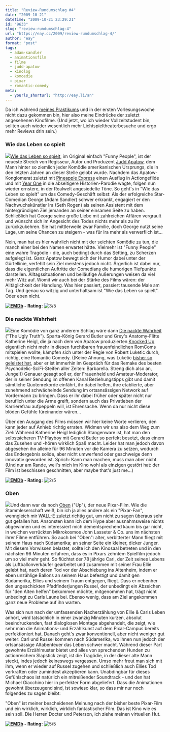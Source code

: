 ```yaml
---
title: "Review-Rundumschlag #4"
date: "2009-10-21"
datetime: "2009-10-21 23:29:21"
id: "9633"
slug: "review-rundumschlag-4"
url: "https://eay.cc/2009/review-rundumschlag-4/"
author: "eay"
format: "post"
tags:
  - adam-sandler
  - animationsfilm
  - filme
  - judd-apatow
  - kinolog
  - komoedie
  - pixar
  - romantic-comedy
meta:
  - yourls_shorturl: "http://eay.li/an"
---
```


Da ich während [meines Praktikums](//eay.cc/2009/8998/) und in der ersten Vorlesungswoche nicht dazu gekommen bin, hier also meine Eindrücke der zuletzt angesehenen Kinofilme. (Und jetzt, wo ich wieder Vollzeitstudent bin, sollten auch wieder wesentlich mehr Lichtspieltheaterbesuche und ergo mehr Reviews drin sein.)

### Wie das Leben so spielt

![](https://eay.cc/uploads/2009/funnypeople.jpg)[Wie das Leben so spielt](http://www.imdb.com/title/tt1201167/), im Original einfach "Funny People", ist der neueste Streich von Regisseur, Autor und Produzent [Judd Apatow](//eay.cc/tag/judd-apatow/), dem Mann hinter so ziemlich jeder Komödie amerikanischen Ursprungs, die in den letzten Jahren an dieser Stelle gelobt wurde. Nachdem das Apatow-Konglomerat zuletzt mit [Pineapple Express](//eay.cc/2008/kiffer-in-action/) einen Ausflug in Actiongefilde und mit [Year One](http://www.imdb.com/title/tt1045778/) in die abseitigere Historien-Parodie wagte, folgen nun wieder ernstere, in der Realwelt angesiedelte Töne. So geht's in "Wie das Leben so spielt" um das Comedy-Geschäft selbst: Als der erfolgreiche Star-Comedian George (Adam Sandler) schwer erkrankt, engagiert er den Nachwuchskünstler Ira (Seth Rogen) als seinen Assistent mit dem hintergründigen Ziel jemanden an seiner einsamen Seite zu haben. Schließlich hat George seine große Liebe mit zahlreichen Affären vergrault und wünscht sich im Angesicht des Todes nichts mehr als zu ihr zurückzukehren. Sie hat mittlerweile zwar Familie, doch George nutzt seine Lage, um seine Chancen zu steigern - was für Ira mehr als verwerflich ist...

Nein, man hat es hier wahrlich nicht mit der seichten Komödie zu tun, die manch einer bei den Namen erwartet hätte. Vielmehr ist "Funny People" eine wahre Tragödie - die, auch bedingt durch das Setting, zu Scherzen aufgelegt ist. Ganz Apatow bewegt sich der Humor dabei unter der Gürtellinie, verfehlt sein Ziel meistens jedoch nicht. Ärgerlich ist dabei nur, dass die eigentlichen Auftritte der Comedians die humorigen Tiefpunkte darstellen. Alltagssituationen und beiläufige Äußerungen weisen da viel mehr Witz auf. Womit wir auch bei der Stärke des Films wären: der Alltäglichkeit der Handlung. Was hier passiert, passiert tausende Male am Tag. Und genau so witzig und unterhaltsam ist "Wie das Leben so spielt". Oder eben nicht.

 **[![EMDb](/uploads/pages/emdb/emdb_mini.gif)](http://eay.cc/emdb/) - Rating:** ![3/5](/uploads/pages/emdb/s_3.gif)

### Die nackte Wahrheit

![](https://eay.cc/uploads/2009/dienacktewahrheit.jpg)Eine Komödie von ganz anderem Schlag wäre dann [Die nackte Wahrheit](http://www.imdb.com/title/tt1142988/) ("The Ugly Truth"). Sparta-König Gerard Butler und Grey's Anatomy-Flitte Katherine Heigl, die ja nach dem von Apatow produzierten [Knocked Up](//eay.cc/2007/das-kind-schaukeln/) eigentlich nicht mehr in diesen furchtbaren frauenfeindlichen RomComs mitspielen wollte, kämpfen sich unter der Regie von Robert Luketic durch, richtig, eine Romantic Comedy. ((Keine Ahnung, was Luketic [bisher so geleistet hat](http://www.imdb.com/name/nm0525659/), aber er ist immerhin im Gespräch für das Remake des besten Psychodelic-SciFi-Steifen aller Zeiten: Barbarella. Streng dich also an, Junge!)) Genauer gesagt soll er, der Frauenheld und Amateur-Moderator, der in seiner Sendung im offenen Kanal Beziehungstipps gibt und damit sämtliche Quotenrekorde einfährt, ihr dabei helfen, ihre etablierte, aber zunehmend schwächelnde Sendung im ortsansässigen Network auf Vordermann zu bringen. Dass er ihr dabei früher oder später nicht nur beruflich unter die Arme greift, sondern auch das Privatleben der Karrierefrau aufpeppeln will, ist Ehrensache. Wenn da nur nicht diese blöden Gefühle füreinander wären...

Über den Ausgang des Films müssen wir hier keine Worte verlieren, den kann jeder auf Anhieb richtig erraten. Widmen wir uns also dem Weg zum Ziel: Während Katherine Heigl lediglich Stangenware ist, hat man den selbstsicheren TV-Playboy mit Gerard Butler so perfekt besetzt, dass einem das Zusehen und -hören wirklich Spaß macht. Leider hat man jedoch davon abgesehen ihn alleine für 96 Minuten vor die Kamera zu setzen, wodurch das Endergebnis solide, aber nicht umwerfend oder geschweige denn innovativ geworden ist. Sprich: Kann man machen, muss man aber nicht. (Und nur am Rande, weil's mich im Kino wohl als einzigen gestört hat: der Film ist beschissen geschnitten, aber maybe that's just me...)

 **[![EMDb](/uploads/pages/emdb/emdb_mini.gif)](http://eay.cc/emdb/) - Rating:** ![2/5](/uploads/pages/emdb/s_2.gif)

### Oben

![](https://eay.cc/uploads/2009/oben.jpg)Und dann war da noch [Oben](http://www.imdb.com/title/tt1049413/) ("Up"), der neue Pixar-Film. Wie die Stammleserschaft weiß, bin ich ja alles andere als ein "Pixar-Fan", wenngleich mir [WALL-E](//eay.cc/2008/wall-e-and-eve-in-love/) zuletzt richtig gut, um nicht zu sagen überaus sehr gut gefallen hat. Ansonsten kann ich dem Hype aber ausnahmsweise nichts abgewinnen und es interessiert mich dementsprechend kaum bis gar nicht, in welchen verrückten Mikrokosmos John Lasseter & Co. uns im nächsten ihrer Filme entführen. So auch bei "Oben": alter, verbitterter Mann fliegt mit seinem Haus nach Südamerika; an seiner Seite ein kleiner, dicker Junger. Mit diesem Vorwissen belastet, sollte ich den Kinosaal betreten und in den nächsten 96 Minuten erfahren, dass es in Pixars zehntem Spielfilm jedoch um so viel mehr geht. So flüchtet der 78 jährige Carl, der Zeit seines Lebens als Luftballonverkäufer gearbeitet und zusammen mit seiner Frau Ellie gelebt hat, nach deren Tod vor der Abschiebung ins Altenheim, indem er eben unzählige Ballons an seinem Haus befestigt und damit gen Südamerika, Ellies und seinem Traum entgegen, fliegt. Dass er nebenher den ungeschickten Pfadfinderjungen Russel, der unbedingt ein Abzeichen für "den Alten helfen" bekommen möchte, mitgenommen hat, trägt nicht unbedingt zu Carls Laune bei. Ebenso wenig, dass am Ziel angekommen ganz neue Probleme auf ihn warten.

Was sich nun nach der umfassenden Nacherzählung von Ellie & Carls Leben anhört, wird tatsächlich in einer zwanzig Minuten kurzen, absolut beeindruckenden, fast dialoglosen Montage abgehandelt, die zeigt, wie sehr man die Animations- und Erzählkunst auf dem Pixar-Campus bereits perfektioniert hat. Danach geht's zwar konventionell, aber nicht weniger gut weiter: Carl und Russel kommen nach Südamerika, wo ihnen nun jedoch der ortsansässige Altabenteuer das Leben schwer macht. Während dieser Part gewohnte Erzählmuster bietet und alles von sprechenden Hunden zu actionreichem Slapstick zeigt, ist die Tragödie, in der dieser alte Mann steckt, indes jedoch keineswegs vergessen. Umso mehr freut man sich mit ihm, wenn er wieder auf Russel zugehen und schließlich auch Ellies Tod verkraften oder zumindest akzeptieren kann. Unabdingbar für dieses Gefühlschaos ist natürlich ein mitreißender Soundtrack - und den hat Michael Giacchino hier in perfekter Form abgeliefert. Dass die Animationen gewohnt überzeugend sind, ist sowieso klar, so dass mir nur noch folgendes zu sagen bleibt:

"Oben" ist meiner bescheidenen Meinung nach der bisher beste Pixar-Film und ein wirklich, wirklich, wirklich fantastischer Film. Das ist Kino wie es sein soll. Die Herren Docter und Peterson, ich ziehe meinen virtuellen Hut.

 **[![EMDb](/uploads/pages/emdb/emdb_mini.gif)](http://eay.cc/emdb/) - Rating:** ![5/5](/uploads/pages/emdb/s_5.gif)
